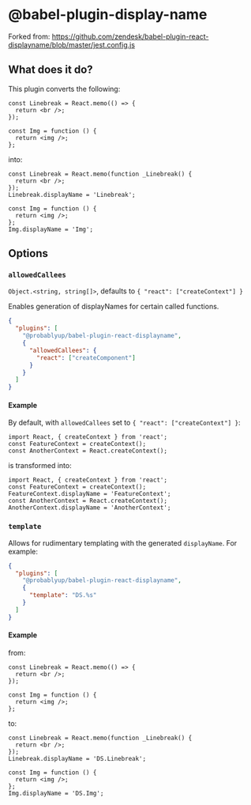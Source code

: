 # @babel-plugin-display-name

Forked from: https://github.com/zendesk/babel-plugin-react-displayname/blob/master/jest.config.js

## What does it do?

This plugin converts the following:

```tsx
const Linebreak = React.memo(() => {
  return <br />;
});

const Img = function () {
  return <img />;
};
```

into:

```tsx
const Linebreak = React.memo(function _Linebreak() {
  return <br />;
});
Linebreak.displayName = 'Linebreak';

const Img = function () {
  return <img />;
};
Img.displayName = 'Img';
```

## Options

### `allowedCallees`

`Object.<string, string[]>`, defaults to `{ "react": ["createContext"] }`

Enables generation of displayNames for certain called functions.

```json
{
  "plugins": [
    "@probablyup/babel-plugin-react-displayname",
    {
      "allowedCallees": {
        "react": ["createComponent"]
      }
    }
  ]
}
```

#### Example

By default, with `allowedCallees` set to `{ "react": ["createContext"] }`:

```tsx
import React, { createContext } from 'react';
const FeatureContext = createContext();
const AnotherContext = React.createContext();
```

is transformed into:

```tsx
import React, { createContext } from 'react';
const FeatureContext = createContext();
FeatureContext.displayName = 'FeatureContext';
const AnotherContext = React.createContext();
AnotherContext.displayName = 'AnotherContext';
```

### `template`

Allows for rudimentary templating with the generated `displayName`. For example:

```json
{
  "plugins": [
    "@probablyup/babel-plugin-react-displayname",
    {
      "template": "DS.%s"
    }
  ]
}
```

#### Example

from:

```tsx
const Linebreak = React.memo(() => {
  return <br />;
});

const Img = function () {
  return <img />;
};
```

to:

```tsx
const Linebreak = React.memo(function _Linebreak() {
  return <br />;
});
Linebreak.displayName = 'DS.Linebreak';

const Img = function () {
  return <img />;
};
Img.displayName = 'DS.Img';
```
